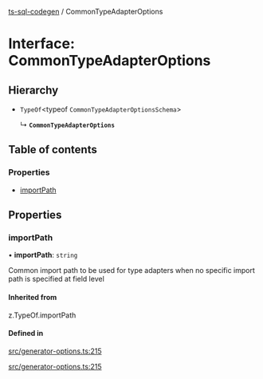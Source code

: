 [ts-sql-codegen](../README.md) / CommonTypeAdapterOptions

# Interface: CommonTypeAdapterOptions

## Hierarchy

- `TypeOf`<typeof `CommonTypeAdapterOptionsSchema`\>

  ↳ **`CommonTypeAdapterOptions`**

## Table of contents

### Properties

- [importPath](CommonTypeAdapterOptions.md#importpath)

## Properties

### importPath

• **importPath**: `string`

Common import path to be used for type adapters
when no specific import path is specified at field level

#### Inherited from

z.TypeOf.importPath

#### Defined in

[src/generator-options.ts:215](https://github.com/lorefnon/ts-sql-codegen/blob/8103e62/src/generator-options.ts#L215)

[src/generator-options.ts:215](https://github.com/lorefnon/ts-sql-codegen/blob/8103e62/src/generator-options.ts#L215)
